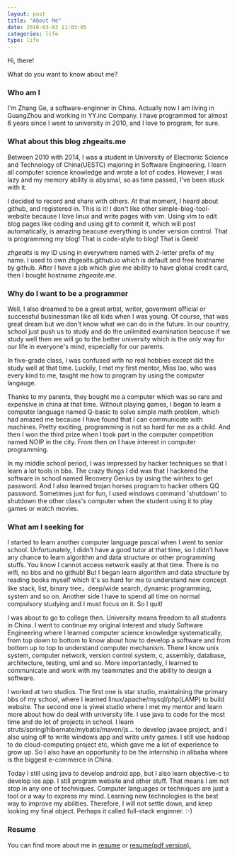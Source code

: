 ```yaml
---
layout: post
title: "About Me"
date: 2016-03-03 11:03:05
categories: life
type: life
---
```


Hi, there!

What do you want to know about me?

### Who am I

I'm Zhang Ge, a software-enginner in China. Actually now I am living in GuangZhou and working in YY.inc Company. I have programmed for almost 6 years since I went to university in 2010, and I love to program, for sure.

### What about this blog zhgeaits.me

Between 2010 with 2014, I was a student in University of Electronic Science and Technology of China(UESTC) majoring in Software Engineering. I learn all computer science knowledge and wrote a lot of codes. However, I was lazy and my memory ability is abysmal, so as time passed, I've been stuck with it.

I decided to record and share with others. At that moment, I heard about github, and registered in. This is it! I don't like other simple-blog-tool-website because I love linux and write pages with vim. Using vim to edit blog pages like coding and using git to commit it, which will post automatically, is amazing beacuse everything is under version control. That is programming my blog! That is code-style to blog! That is Geek!

_zhgeaits_ is my ID using in everywhere named with 2-letter prefix of my name. I used to own zhgeaits.github.io which is default and free hostname by github. After I have a job which give me ability to have global credit card, then I bought hostname _zhgeaite.me_.

### Why do I want to be a programmer

Well, I also dreamed to be a great artist, writer, goverment official or successful businessman like all kids when I was young. Of course, that was great dream but we don't know what we can do in the future. In our country, school just push us to study and do the unlimited examination beacuse if we study well then we will go to the better university which is the only way for our life in everyone's mind, especially for our parents.

In five-grade class, I was confused with no real hobbies except did the study well at that time. Luckily, I met my first mentor, Miss lao, who was every kind to me, taught me how to program by using the computer langauge.

Thanks to my parents, they bought me a computer which was so rare and expensive in china at that time. Without playing games, I began to learn a computer language named Q-basic to solve simple math problem, which had amazed me because I have found that I can communicate with machines. Pretty exciting, programming is not so hard for me as a child. And then I won the third prize when I took part in the computer competition named NOIP in the city. From then on I have interest in computer programming.

In my middle school period, I was impressed by hacker techniques so that I learn a lot tools in bbs. The crazy things I did was that I hackered the software in school named Recovery Genius by using the winhex to get password. And I also learned trojan horses program to hacker others QQ password. Sometimes just for fun, I used windows command 'shutdown' to shutdown the other class's computer when the student using it to play games or watch movies.

### What am I seeking for

I started to learn another computer language pascal when I went to senior school. Unfortunately, I didn’t have a good tutor at that time, so I didn’t have any chance to learn algorithm and data structure or other programming stuffs. You know I cannot access network easily at that time. There is no wifi, no bbs and no github! But I began learn algorithm and data structure by reading books myself which it's so hard for me to understand new concept like stack, list, binary tree，deep/wide search, dynamic programming, system and so on. Another side I have to spend all time on normal compulsory studying and I must focus on it. So I quit!

I was about to go to college then. University means freedom to all students in China. I went to continue my original interest and study Software Engineering where I learned computer science knowledge systematically, from top down to bottom to know about how to develop a software and from bottom up to top to understand computer mechanism. There I know unix system, computer network, version control system, c, assembly, database, architecture, testing, uml and so. More importantedly, I learned to communicate and work with my teammates and the ability to design a software. 

I worked at two studios. The first one is star studio, maintaining the primary bbs of my school, where I learned linux/apache/mysql/php(LAMP) to build website. The second one is yiwei studio where I met my mentor and learn more about how do deal with university life. I use java to code for the most time and do lot of projects in school. I learn struts/spring/hibernate/mybatis/maven/js... to develop javaee project, and I also using c# to write windows app and write unity games. I still use hadoop to do cloud-computing project etc, which gave me a lot of experience to grow up. So I also have an opportunity to be the internship in alibaba where is the biggest e-commerce in China.

Today I still using java to develop android app, but I also learn objective-c to develop ios app. I still program website and other stuff. That means I am not stop in any one of techniques. Computer languages or techniques are just a tool or a way to express my mind. Learning new technologies is the best way to improve my abilities. Therefore, I will not settle down, and keep looking my final object. Perhaps it called full-stack enginner. :-)

### Resume

You can find more about me in [resume](http://zhgeaits.me/life/2016/03/02/resume.html "resume markdown") or [resume(pdf version).](http://zhgeaits.me/zhangge-resume.pdf "resume pdf") 
